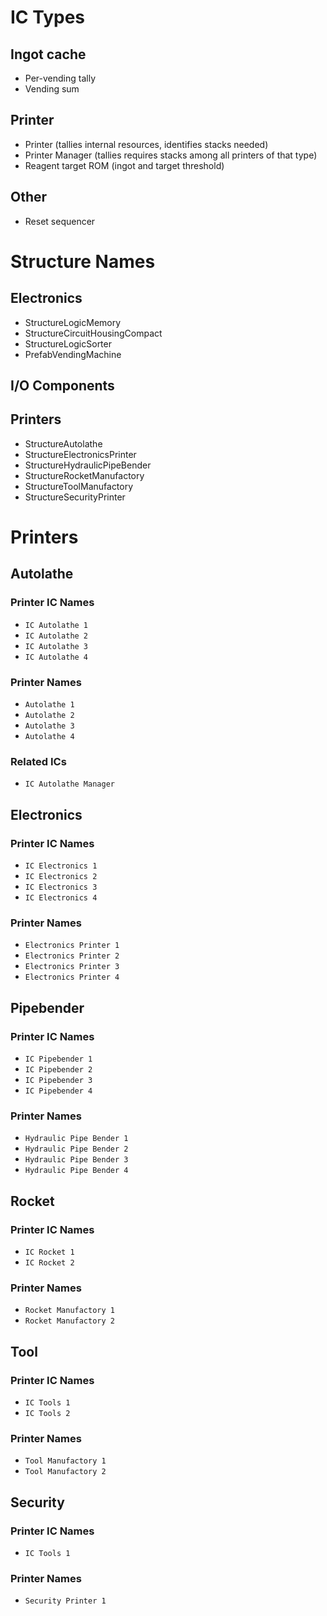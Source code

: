 # IC Types
## Ingot cache
- Per-vending tally
- Vending sum

## Printer
- Printer (tallies internal resources, identifies stacks needed)
- Printer Manager (tallies requires stacks among all printers of that type)
- Reagent target ROM (ingot and target threshold)

## Other
- Reset sequencer

# Structure Names
## Electronics
- StructureLogicMemory
- StructureCircuitHousingCompact
- StructureLogicSorter
- PrefabVendingMachine

## I/O Components

## Printers
- StructureAutolathe
- StructureElectronicsPrinter
- StructureHydraulicPipeBender
- StructureRocketManufactory
- StructureToolManufactory
- StructureSecurityPrinter

# Printers
## Autolathe
### Printer IC Names
- `IC Autolathe 1`
- `IC Autolathe 2`
- `IC Autolathe 3`
- `IC Autolathe 4`

### Printer Names
- `Autolathe 1`
- `Autolathe 2`
- `Autolathe 3`
- `Autolathe 4`

### Related ICs
- `IC Autolathe Manager`

## Electronics
### Printer IC Names

- `IC Electronics 1`
- `IC Electronics 2`
- `IC Electronics 3`
- `IC Electronics 4`

### Printer Names
- `Electronics Printer 1`
- `Electronics Printer 2`
- `Electronics Printer 3`
- `Electronics Printer 4`

## Pipebender
### Printer IC Names
- `IC Pipebender 1`
- `IC Pipebender 2`
- `IC Pipebender 3`
- `IC Pipebender 4`

### Printer Names
- `Hydraulic Pipe Bender 1`
- `Hydraulic Pipe Bender 2`
- `Hydraulic Pipe Bender 3`
- `Hydraulic Pipe Bender 4`

## Rocket
### Printer IC Names
- `IC Rocket 1`
- `IC Rocket 2`

### Printer Names
- `Rocket Manufactory 1`
- `Rocket Manufactory 2`

## Tool
### Printer IC Names
- `IC Tools 1`
- `IC Tools 2`

### Printer Names
- `Tool Manufactory 1`
- `Tool Manufactory 2`

## Security
### Printer IC Names
- `IC Tools 1`

### Printer Names
- `Security Printer 1`
